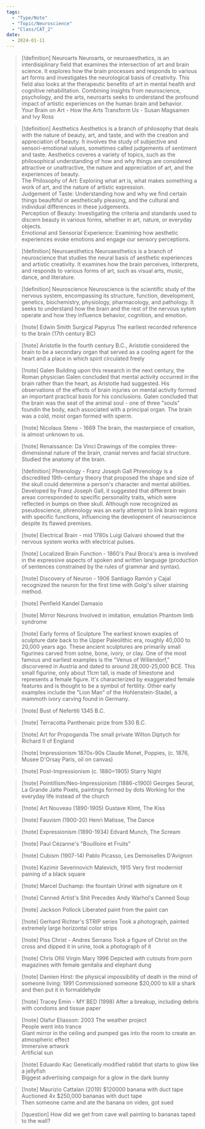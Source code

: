 ```yaml
---
tags:
  - "Type/Note"
  - "Topic/Neuroscience"
  - "Class/CAT_2"
date:
  - 2024-01-11
---
```


> [!definition] Neuroarts
> Neuroarts, or neuroaesthetics, is an interdisiplinary field that examines the intersection of art and brain science. It explores how the brain processes and responds to various art forms and investigates the neurological basis of creativity. This field also looks at the therapeutic benefits of art in mental health and cognitive rehabilitation. Combining insights from neuroscience, psychology, and the arts, neuroarts seeks to understand the profound impact of artistic experiences on the human brain and behavior.  
> Your Brain on Art - How the Arts Transform Us - Susan Magsamen and Ivy Ross

> [!definition] Aesthetics
> Aesthetics is a branch of philosophy that deals with the nature of beauty, art, and taste, and with the creation and appreciation of beauty. It involves the study of subjective and sensori-emotional values, sometimes called judgements of sentiment and taste. Aesthetics coveres a variety of topics, such as the philosophical understanding of how and why things are considered attractive or unattractive, the nature and appreciation of art, and the experiences of beauty.  
> The Philosophy of Art: Exploring what art is, what makes something a work of art, and the nature of artistic expression.  
> Judgement of Taste: Understanding how and why we find certain things beauftiful or aesthetically pleasing, and the cultural and individual differences in these judgements.  
> Perception of Beauty: Investigating the criteria and standards used to discern beauty in various forms, whether in art, nature, or everyday objects.  
> Emotional and Sensorial Experience: Examining how aesthetic experiences evoke emotions and engage our sensory perceptions.  

> [!definition] Neuroaesthetics
> Neuroaesthetics is a branch of neuroscience that studies the neural basis of aesthetic experiences and artistic creativity. It examines how the brain perceives, intterprets, and responds to various forms of art, such as visual arts, music, dance, and literature. 

> [!definition] Neuroscience
> Neuroscience is the scientific study of the nervous system, encompassing its structure, function, development, genetics, biochemistry, physiology, pharmacology, and pathology. It seeks to understand how the brain and the rest of the nervous sytem operate and how they influence behavior, cognition, and emotion.

> [!note] Edwin Smith Surgical Papyrus
> The earliest recorded reference to the brain (17th century BC)

> [!note] Aristotle
> In the fourth century B.C., Aristotle considered the brain to be a secondary organ that served as a cooling agent for the heart and a place in which spirit circulated freely

> [!note] Galen
> Building upon this research in the next century, the Roman physician Galen concluded that mental activity occurred in the brain rather than the heart, as Aristotle had suggested. His observations of the effects of brain injuries on mental activity formed an important practical basis for his conclusions. Galen concluded that the brain was the seat of the animal soul - one of three "souls" foundin the body, each associated with a principal organ. The brain was a cold, moist organ formed with sperm.

> [!note] Nicolaus Steno - 1669
> The brain, the masterpiece of creation, is almost unknown to us.

> [!note] Renaissance: Da Vinci
> Drawings of the complex three-dimensional nature of the brain, cranial nerves and facial structure. Studied the anatomy of the brain.

> [!definition] Phrenology - Franz Joseph Gall
> Phrenology is a discredited 19th-century theory that proposed the shape and size of the skull could determine a person's character and mental abilities. Developed by Franz Joseph Gall, it suggested that different brain areas corresponded to specific personality traits, which were reflected in bumps on thee skull. Although now recognized as pseudoscience, phrenology was an early attempt to link brain regions with specific functions, influencing the development of neuroscience despite its flawed premises. 

> [!note] Electrical Brain - mid 1780s
> Luigi Galvani showed that the nervous system works with electrical pulses.

> [!note] Localized Brain Function - 1860's
> Paul Broca's area is involved in the expressive aspects of spoken and written language (production of sentences constrained by the rules of grammar and syntax).

> [!note] Discovery of Neuron - 1906
> Santiago Ramón y Cajal recognized the neuron for the first time with Golgi's silver staining method. 

> [!note] Penfield Kandel Damasio

> [!note] Mirror Neurons
> Involved in imitation, emulation
> Phantom limb syndrome

> [!note] Early forms of Sculpture
> The earliest known exaples of sculpture date back to the Upper Paleolithic era, roughly 40,000 to 20,000 years ago. These ancient sculptures are primarily small figurines carved from sotne, bone, ivory, or clay. One of the most famous and earliest examples is the "Venus of Willendorf," discorvered in Austria and dated to around 28,000-25,000 BCE. This small figurine, only about 11cm tall, is made of limestone and represents a female figure. It's characterized by exaggerated female features and is thought to be a symbol of fertility. Other early examples include the "Lion Man" of the Hohlenstein-Stadel, a mammoth ivory carving found in Germany.

> [!note] Bust of Nefertiti 1345 B.C.

> [!note] Terracotta Panthenaic prize from 530 B.C.

> [!note] Art for Propoganda
> The small private Wilton Diptych for Richard II of England

> [!note] Impressionism 1870s-90s
> Claude Monet, Poppies, (c. 1876, Musee D'Orsay Paris, oil on canvas)

> [!note] Post-Impressionism (c. 1880=1905)
> Starry Night

> [!note] Pointillism/Neo-Impressionism (1886-c1900)
> Georges Seurat, La Grande Jatte
> Pixels, paintings formed by dots
> Working for the everyday life instead of the church

> [!note] Art Nouveau (1890-1905)
> Gustave Klimt, The Kiss

> [!note] Fauvism (1900-20)
> Henri Matisse, The Dance

> [!note] Expressionism (1890-1934)
> Edvard Munch, The Scream

> [!note] Paul Cézanne's "Bouilloire et Fruits"

> [!note] Cubism (1907-14)
> Pablo Picasso, Les Demoiselles D'Avignon

> [!note] Kazimir Severinovich Malevich, 1915
> Very first modernist paining of a black square

> [!note] Marcel Duchamp: the fountain
> Urinel with signature on it

> [!note] Canned Artist's Shit
> Precedes Andy Warhol's Canned Soup

> [!note] Jackson Pollock
> Liberated paint from the paint can

> [!note] Gerhard Richter's STRIP series
> Took a photograph, painted extremely large horizontal color strips

> [!note] Piss Christ - Andres Serrano
> Took a figure of Christ on the cross and dipped it in urine, took a photograph of it

> [!note] Chris Ofili Virgin Mary 1996
> Depicted with cutouts from porn magazines with female genitalia and elephant dung

> [!note] Damien Hirst: the physical impossibility of death in the mind of someone living: 1991
> Commissioned someone $20,000 to kill a shark and then put it in formaldehyde

> [!note] Tracey Emin - MY BED (1998)
> After a breakup, including debris with condoms and tissue paper

> [!note] Olafur Eliasson: 2003
> The weather project  
> People went into trance  
> Giant mirror in the ceiling and pumped gas into the room to create an atmospheric effect  
> Immersive artwork  
> Artificial sun  

> [!note] Eduardo Kac
> Genetically modified rabbit that starts to glow like a jellyfish  
> Biggest advertising campaign for a glow in the dark bunny  

> [!note] Maurizio Cattalan (2019)
> $120000 banana with duct tape  
> Auctioned 4x $250,000 bananas with duct tape  
> Then someone came and ate the banana on video, got sued  

> [!question] How did we get from cave wall painting to bananas taped to the wall?